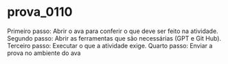 # prova_0110
Primeiro passo: Abrir o ava para conferir o que deve ser feito na atividade.
Segundo passo: Abrir as ferramentas que são necessárias (GPT e Git Hub).
Terceiro passo: Executar o que a atividade exige.
Quarto passo: Enviar a prova no ambiente do ava
